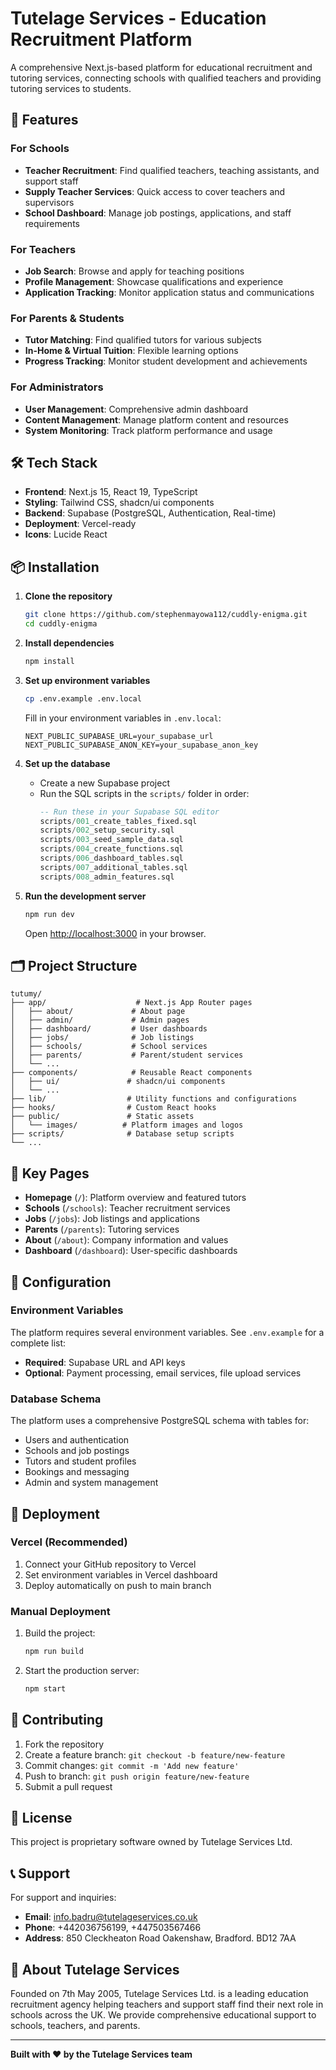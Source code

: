# Tutelage Services - Education Recruitment Platform

A comprehensive Next.js-based platform for educational recruitment and tutoring services, connecting schools with qualified teachers and providing tutoring services to students.

## 🚀 Features

### For Schools
- **Teacher Recruitment**: Find qualified teachers, teaching assistants, and support staff
- **Supply Teacher Services**: Quick access to cover teachers and supervisors
- **School Dashboard**: Manage job postings, applications, and staff requirements

### For Teachers
- **Job Search**: Browse and apply for teaching positions
- **Profile Management**: Showcase qualifications and experience
- **Application Tracking**: Monitor application status and communications

### For Parents & Students
- **Tutor Matching**: Find qualified tutors for various subjects
- **In-Home & Virtual Tuition**: Flexible learning options
- **Progress Tracking**: Monitor student development and achievements

### For Administrators
- **User Management**: Comprehensive admin dashboard
- **Content Management**: Manage platform content and resources
- **System Monitoring**: Track platform performance and usage

## 🛠 Tech Stack

- **Frontend**: Next.js 15, React 19, TypeScript
- **Styling**: Tailwind CSS, shadcn/ui components
- **Backend**: Supabase (PostgreSQL, Authentication, Real-time)
- **Deployment**: Vercel-ready
- **Icons**: Lucide React

## 📦 Installation

1. **Clone the repository**
   ```bash
   git clone https://github.com/stephenmayowa112/cuddly-enigma.git
   cd cuddly-enigma
   ```

2. **Install dependencies**
   ```bash
   npm install
   ```

3. **Set up environment variables**
   ```bash
   cp .env.example .env.local
   ```
   
   Fill in your environment variables in `.env.local`:
   ```env
   NEXT_PUBLIC_SUPABASE_URL=your_supabase_url
   NEXT_PUBLIC_SUPABASE_ANON_KEY=your_supabase_anon_key
   ```

4. **Set up the database**
   - Create a new Supabase project
   - Run the SQL scripts in the `scripts/` folder in order:
     ```sql
     -- Run these in your Supabase SQL editor
     scripts/001_create_tables_fixed.sql
     scripts/002_setup_security.sql
     scripts/003_seed_sample_data.sql
     scripts/004_create_functions.sql
     scripts/006_dashboard_tables.sql
     scripts/007_additional_tables.sql
     scripts/008_admin_features.sql
     ```

5. **Run the development server**
   ```bash
   npm run dev
   ```

   Open [http://localhost:3000](http://localhost:3000) in your browser.

## 🗂 Project Structure

```
tutumy/
├── app/                    # Next.js App Router pages
│   ├── about/             # About page
│   ├── admin/             # Admin pages
│   ├── dashboard/         # User dashboards
│   ├── jobs/              # Job listings
│   ├── schools/           # School services
│   ├── parents/           # Parent/student services
│   └── ...
├── components/            # Reusable React components
│   ├── ui/               # shadcn/ui components
│   └── ...
├── lib/                  # Utility functions and configurations
├── hooks/                # Custom React hooks
├── public/               # Static assets
│   └── images/          # Platform images and logos
├── scripts/              # Database setup scripts
└── ...
```

## 🎨 Key Pages

- **Homepage** (`/`): Platform overview and featured tutors
- **Schools** (`/schools`): Teacher recruitment services
- **Jobs** (`/jobs`): Job listings and applications
- **Parents** (`/parents`): Tutoring services
- **About** (`/about`): Company information and values
- **Dashboard** (`/dashboard`): User-specific dashboards

## 🔧 Configuration

### Environment Variables

The platform requires several environment variables. See `.env.example` for a complete list:

- **Required**: Supabase URL and API keys
- **Optional**: Payment processing, email services, file upload services

### Database Schema

The platform uses a comprehensive PostgreSQL schema with tables for:
- Users and authentication
- Schools and job postings
- Tutors and student profiles
- Bookings and messaging
- Admin and system management

## 🚀 Deployment

### Vercel (Recommended)

1. Connect your GitHub repository to Vercel
2. Set environment variables in Vercel dashboard
3. Deploy automatically on push to main branch

### Manual Deployment

1. Build the project:
   ```bash
   npm run build
   ```

2. Start the production server:
   ```bash
   npm start
   ```

## 🤝 Contributing

1. Fork the repository
2. Create a feature branch: `git checkout -b feature/new-feature`
3. Commit changes: `git commit -m 'Add new feature'`
4. Push to branch: `git push origin feature/new-feature`
5. Submit a pull request

## 📄 License

This project is proprietary software owned by Tutelage Services Ltd.

## 📞 Support

For support and inquiries:
- **Email**: info.badru@tutelageservices.co.uk
- **Phone**: +442036756199, +447503567466
- **Address**: 850 Cleckheaton Road Oakenshaw, Bradford. BD12 7AA

## 🏢 About Tutelage Services

Founded on 7th May 2005, Tutelage Services Ltd. is a leading education recruitment agency helping teachers and support staff find their next role in schools across the UK. We provide comprehensive educational support to schools, teachers, and parents.

---

**Built with ❤️ by the Tutelage Services team**